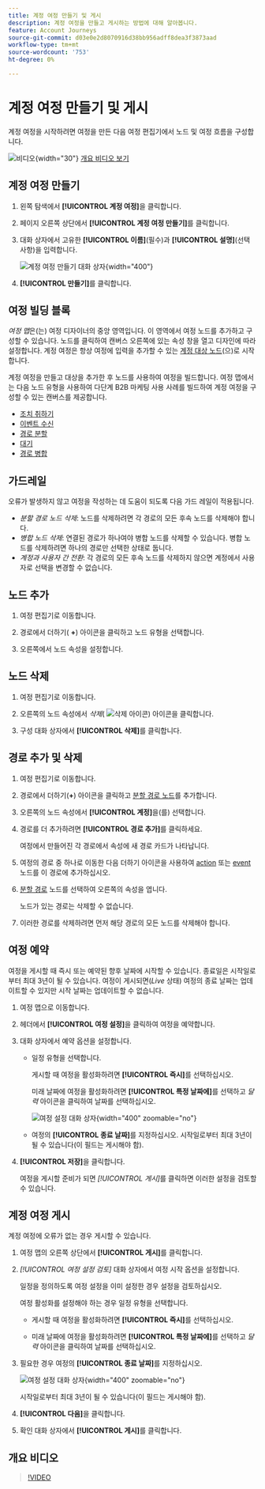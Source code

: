 ```yaml
---
title: 계정 여정 만들기 및 게시
description: 계정 여정을 만들고 게시하는 방법에 대해 알아봅니다.
feature: Account Journeys
source-git-commit: d03e0e2d8070916d38bb956adff8dea3f3873aad
workflow-type: tm+mt
source-wordcount: '753'
ht-degree: 0%

---
```


# 계정 여정 만들기 및 게시

계정 여정을 시작하려면 여정을 만든 다음 여정 편집기에서 노드 및 여정 흐름을 구성합니다.

![비디오](../../assets/do-not-localize/icon-video.svg){width="30"} [개요 비디오 보기](#overview-video)

## 계정 여정 만들기

1. 왼쪽 탐색에서 **[!UICONTROL 계정 여정]**&#x200B;을 클릭합니다.

1. 페이지 오른쪽 상단에서 **[!UICONTROL 계정 여정 만들기]**&#x200B;를 클릭합니다.

1. 대화 상자에서 고유한 **[!UICONTROL 이름]**(필수)과 **[!UICONTROL 설명]**(선택 사항)을 입력합니다.

   ![계정 여정 만들기 대화 상자](./assets/account-journey-create-dialog.png){width="400"}

1. **[!UICONTROL 만들기]**&#x200B;를 클릭합니다.

## 여정 빌딩 블록

_여정 맵_&#x200B;은(는) 여정 디자이너의 중앙 영역입니다. 이 영역에서 여정 노드를 추가하고 구성할 수 있습니다. 노드를 클릭하여 캔버스 오른쪽에 있는 속성 창을 열고 디자인에 따라 설정합니다. 계정 여정은 항상 여정에 입력을 추가할 수 있는 [계정 대상 노드](./account-audience-nodes.md)(으)로 시작합니다.

계정 여정을 만들고 대상을 추가한 후 노드를 사용하여 여정을 빌드합니다. 여정 맵에서는 다음 노드 유형을 사용하여 다단계 B2B 마케팅 사용 사례를 빌드하여 계정 여정을 구성할 수 있는 캔버스를 제공합니다.

* [조치 취하기](./action-nodes.md)
* [이벤트 수신](./listen-for-event-nodes.md)
* [경로 분할](./split-merge-paths-nodes.md)
* [대기](./wait-nodes.md)
* [경로 병합](./split-merge-paths-nodes.md)

## 가드레일

오류가 발생하지 않고 여정을 작성하는 데 도움이 되도록 다음 가드 레일이 적용됩니다.

* _분할 경로 노드 삭제_: 노드를 삭제하려면 각 경로의 모든 후속 노드를 삭제해야 합니다.
* _병합 노드 삭제_: 연결된 경로가 하나여야 병합 노드를 삭제할 수 있습니다. 병합 노드를 삭제하려면 하나의 경로만 선택한 상태로 둡니다.
* _계정과 사용자 간 전환_: 각 경로의 모든 후속 노드를 삭제하지 않으면 계정에서 사용자로 선택을 변경할 수 없습니다.

## 노드 추가

1. 여정 편집기로 이동합니다.

1. 경로에서 더하기( **+**) 아이콘을 클릭하고 노드 유형을 선택합니다.

1. 오른쪽에서 노드 속성을 설정합니다.

## 노드 삭제

1. 여정 편집기로 이동합니다.

1. 오른쪽의 노드 속성에서 _삭제_( ![삭제 아이콘](../assets/do-not-localize/icon-delete.svg)) 아이콘을 클릭합니다.

1. 구성 대화 상자에서 **[!UICONTROL 삭제]**&#x200B;를 클릭합니다.

## 경로 추가 및 삭제

1. 여정 편집기로 이동합니다.

1. 경로에서 더하기(**+**) 아이콘을 클릭하고 [분할 경로 노드](./split-merge-paths-nodes.md#split-paths)를 추가합니다.

1. 오른쪽의 노드 속성에서 **[!UICONTROL 계정]**&#x200B;을(를) 선택합니다.

1. 경로를 더 추가하려면 **[!UICONTROL 경로 추가]**&#x200B;를 클릭하세요.

   여정에서 만들어진 각 경로에서 속성에 새 경로 카드가 나타납니다.

1. 여정의 경로 중 하나로 이동한 다음 더하기 아이콘을 사용하여 [action](./action-nodes.md) 또는 [event](./listen-for-event-nodes.md) 노드를 이 경로에 추가하십시오.

1. [분할 경로](./split-merge-paths-nodes.md) 노드를 선택하여 오른쪽의 속성을 엽니다.

   노드가 있는 경로는 삭제할 수 없습니다.

1. 이러한 경로를 삭제하려면 먼저 해당 경로의 모든 노드를 삭제해야 합니다.

## 여정 예약

여정을 게시할 때 즉시 또는 예약된 향후 날짜에 시작할 수 있습니다. 종료일은 시작일로부터 최대 3년이 될 수 있습니다. 여정이 게시되면(_Live_ 상태) 여정의 종료 날짜는 업데이트할 수 있지만 시작 날짜는 업데이트할 수 없습니다.

1. 여정 맵으로 이동합니다.

1. 헤더에서 **[!UICONTROL 여정 설정]**&#x200B;을 클릭하여 여정을 예약합니다.

1. 대화 상자에서 예약 옵션을 설정합니다.

   * 일정 유형을 선택합니다.

     게시할 때 여정을 활성화하려면 **[!UICONTROL 즉시]**&#x200B;를 선택하십시오.

     미래 날짜에 여정을 활성화하려면 **[!UICONTROL 특정 날짜에]**&#x200B;를 선택하고 _달력_ 아이콘을 클릭하여 날짜를 선택하십시오.

     ![여정 설정 대화 상자](./assets/account-journey-settings-dialog.png){width="400" zoomable="no"}

   * 여정의 **[!UICONTROL 종료 날짜]**&#x200B;를 지정하십시오. 시작일로부터 최대 3년이 될 수 있습니다(이 필드는 게시해야 함).

1. **[!UICONTROL 저장]**&#x200B;을 클릭합니다.

   여정을 게시할 준비가 되면 _[!UICONTROL 게시]_&#x200B;를 클릭하면 이러한 설정을 검토할 수 있습니다.

## 계정 여정 게시

계정 여정에 오류가 없는 경우 게시할 수 있습니다.

1. 여정 맵의 오른쪽 상단에서 **[!UICONTROL 게시]**&#x200B;를 클릭합니다.

1. _[!UICONTROL 여정 설정 검토]_ 대화 상자에서 여정 시작 옵션을 설정합니다.

   일정을 정의하도록 여정 설정을 이미 설정한 경우 설정을 검토하십시오.

   여정 활성화를 설정해야 하는 경우 일정 유형을 선택합니다.

   * 게시할 때 여정을 활성화하려면 **[!UICONTROL 즉시]**&#x200B;를 선택하십시오.

   * 미래 날짜에 여정을 활성화하려면 **[!UICONTROL 특정 날짜에]**&#x200B;를 선택하고 _달력_ 아이콘을 클릭하여 날짜를 선택하십시오.

1. 필요한 경우 여정의 **[!UICONTROL 종료 날짜]**&#x200B;를 지정하십시오.

   ![여정 설정 대화 상자](./assets/journey-publish-dialog.png){width="400" zoomable="no"}

   시작일로부터 최대 3년이 될 수 있습니다(이 필드는 게시해야 함).

1. **[!UICONTROL 다음]**&#x200B;을 클릭합니다.

1. 확인 대화 상자에서 **[!UICONTROL 게시]**&#x200B;를 클릭합니다.

## 개요 비디오

>[!VIDEO](https://video.tv.adobe.com/v/3443204/?learn=on)

